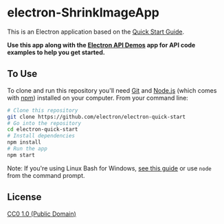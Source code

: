 # electron-ShrinkImageApp


This is an Electron application based on the [Quick Start Guide](https://electronjs.org/docs/tutorial/quick-start).

**Use this app along with the [Electron API Demos](https://electronjs.org/#get-started) app for API code examples to help you get started.**

## To Use

To clone and run this repository you'll need [Git](https://git-scm.com) and [Node.js](https://nodejs.org/en/download/) (which comes with [npm](http://npmjs.com)) installed on your computer. From your command line:

```bash
# Clone this repository
git clone https://github.com/electron/electron-quick-start
# Go into the repository
cd electron-quick-start
# Install dependencies
npm install
# Run the app
npm start
```

Note: If you're using Linux Bash for Windows, [see this guide](https://www.howtogeek.com/261575/how-to-run-graphical-linux-desktop-applications-from-windows-10s-bash-shell/) or use `node` from the command prompt.


## License

[CC0 1.0 (Public Domain)](LICENSE.md)
